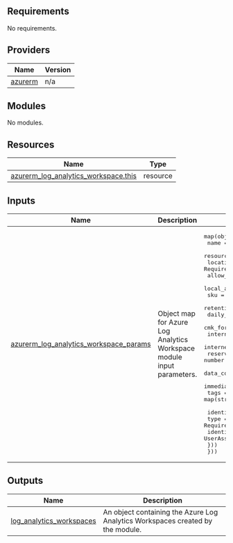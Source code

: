 <!-- BEGIN_TF_DOCS -->
<!-- markdown-table-prettify-ignore-start -->
## Requirements

No requirements.

## Providers

| Name | Version |
|------|---------|
| <a name="provider_azurerm"></a> [azurerm](#provider\_azurerm) | n/a |

## Modules

No modules.

## Resources

| Name | Type |
|------|------|
| [azurerm_log_analytics_workspace.this](https://registry.terraform.io/providers/hashicorp/azurerm/latest/docs/resources/log_analytics_workspace) | resource |

## Inputs

| Name | Description | Type | Default | Required |
|------|-------------|------|---------|:--------:|
| <a name="input_azurerm_log_analytics_workspace_params"></a> [azurerm\_log\_analytics\_workspace\_params](#input\_azurerm\_log\_analytics\_workspace\_params) | Object map for Azure Log Analytics Workspace module input parameters. | <pre>map(object({<br>    name                                    = string # Required<br>    resource_group_name                     = string # Required<br>    location                                = string # Required<br>    allow_resource_only_permissions         = bool<br>    local_authentication_disabled           = bool<br>    sku                                     = string<br>    retention_in_days                       = number<br>    daily_quota_gb                          = number<br>    cmk_for_query_forced                    = bool<br>    internet_ingestion_enabled              = bool<br>    internet_query_enabled                  = bool<br>    reservation_capacity_in_gb_per_day      = number # Can only be used when the sku is set to CapacityReservation<br>    data_collection_rule_id                 = string<br>    immediate_data_purge_on_30_days_enabled = bool<br>    tags                                    = map(string)<br><br>    identity = list(object({<br>      type         = string      # Required<br>      identity_ids = set(string) # Required if type is UserAssigned.<br>    }))<br>  }))</pre> | n/a | yes |

## Outputs

| Name | Description |
|------|-------------|
| <a name="output_log_analytics_workspaces"></a> [log\_analytics\_workspaces](#output\_log\_analytics\_workspaces) | An object containing the Azure Log Analytics Workspaces created by the module. |
<!-- markdown-table-prettify-ignore-end -->

<!-- END_TF_DOCS -->
